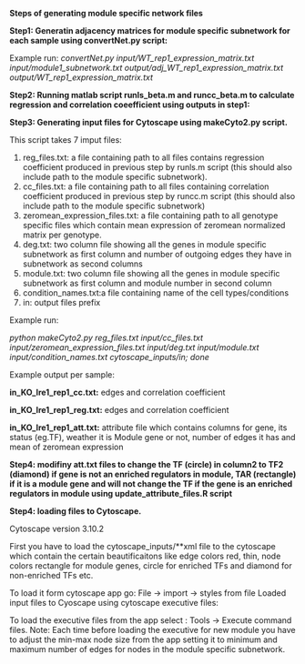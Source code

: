 **Steps of generating module specific network files**

**Step1: Generatin adjacency matrices for module specific subnetwork for each sample using convertNet.py script:**

Example run: *convertNet.py input/WT_rep1_expression_matrix.txt input/module1_subnetwork.txt output/adj_WT_rep1_expression_matrix.txt output/WT_rep1_expression_matrix.txt*

**Step2: Running matlab script runls_beta.m and runcc_beta.m to calculate regression and correlation coeefficient using outputs in step1:**

**Step3: Generating input files for Cytoscape using makeCyto2.py script.** 

This script takes 7 imput files:
1. reg_files.txt: a file containing path to all files contains regression coefficient produced in previous step by runls.m script (this should also include path to the module specific subnetwork).
2. cc_files.txt: a file containing path to all files containing correlation coefficient produced in previous step by runcc.m script (this should also include path to the module specific subnetwork)
3. zeromean_expression_files.txt: a file containing path to all genotype specific files which contain mean expression of zeromean normalized matrix per genotype.
4. deg.txt: two column file showing all the genes in module specific subnetwork as first column and number of outgoing edges they have in subnetwork as second columns
5. module.txt: two column file showing all the genes in module specific subnetwork as first column and module number in second column
6. condition_names.txt:a file containing name of the cell types/conditions
7. in: output files prefix

Example run:

*python makeCyto2.py reg_files.txt  input/cc_files.txt input/zeromean_expression_files.txt input/deg.txt input/module.txt input/condition_names.txt cytoscape_inputs/in; done*

Example output per sample:

**in_KO_Ire1_rep1_cc.txt:** edges and correlation coefficient 

**in_KO_Ire1_rep1_reg.txt:** edges and correlation coefficient 

**in_KO_Ire1_rep1_att.txt:** attribute file which contains columns for gene, its status (eg.TF), weather it is Module gene or not, number of edges it has and mean of zeromean expression

**Step4: modifiny att.txt files to change the TF (circle) in column2 to TF2 (diamond) if gene is not an enriched  regulators in module, TAR (rectangle) if it is a module gene and will not change the TF if the gene is an enriched  regulators in module using update_attribute_files.R script**

**Step4: loading files to Cytoscape.** 

Cytoscape version 3.10.2 

First you have to load the cytoscape_inputs/**xml file to the cytoscape which contain the certain beautificaitons like edge colors red, thin, node colors rectangle for module genes, circle for enriched TFs and diamond for non-enriched TFs etc.

To load it form cytoscape app go: File -> import -> styles from file
Loaded input files to Cyoscape using cytoscape executive files: 

To load the executive files from the app select : Tools -> Execute command files.
Note: Each time before loading the executive for new module you have to adjust the min-max node size from the app setting it to minimum and maximum number of edges for nodes in the module specific subnetwork.




